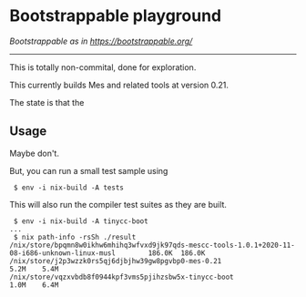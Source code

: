 Bootstrappable playground
=========================

*Bootstrappable as in https://bootstrappable.org/*

* * *

This is totally non-commital, done for exploration.

This currently builds Mes and related tools at version 0.21.

The state is that the

Usage
-----

Maybe don't.

But, you can run a small test sample using

```
 $ env -i nix-build -A tests
```

This will also run the compiler test suites as they are built.

```
 $ env -i nix-build -A tinycc-boot
...
 $ nix path-info -rsSh ./result
/nix/store/bpqmn8w0ikhw6mhihq3wfvxd9jk97qds-mescc-tools-1.0.1+2020-11-08-i686-unknown-linux-musl        186.0K  186.0K
/nix/store/j2p3wzzk0rs5qj6djbjhw39gw8pgvbp0-mes-0.21                                                      5.2M    5.4M
/nix/store/vqzxvbdb8f0944kpf3vms5pjihzsbw5x-tinycc-boot                                                   1.0M    6.4M
```

